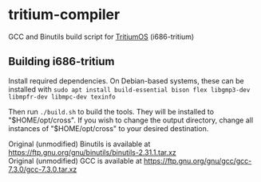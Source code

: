 # tritium-compiler
GCC and Binutils build script for [TritiumOS](https://github.com/foliagecanine/tritium-os) (i686-tritium)

## Building i686-tritium
Install required dependencies. On Debian-based systems, these can be installed with
```sudo apt install build-essential bison flex libgmp3-dev libmpfr-dev libmpc-dev texinfo```

Then run
```./build.sh```
to build the tools. They will be installed to "$HOME/opt/cross".  
If you wish to change the output directory, change all instances of "$HOME/opt/cross" to your desired destination.  
  
Original (unmodified) Binutils is available at https://ftp.gnu.org/gnu/binutils/binutils-2.31.1.tar.xz  
Original (unmodified) GCC is available at https://ftp.gnu.org/gnu/gcc/gcc-7.3.0/gcc-7.3.0.tar.xz
